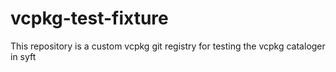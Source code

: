 # vcpkg-test-fixture

This repository is a custom vcpkg git registry for testing the vcpkg cataloger in syft
